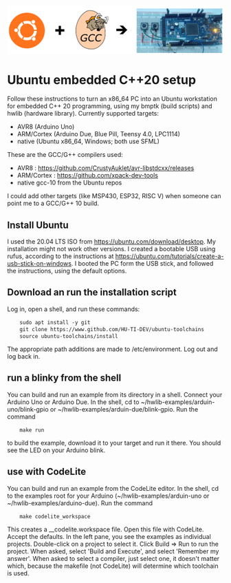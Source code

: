 ![](images/header.gif)

# Ubuntu embedded C++20 setup

Follow these instructions to turn an x86_64 PC 
into an Ubuntu workstation for embedded C++ 20 programming,
using my bmptk (build scripts) and hwlib (hardware library).
Currently supported targets: 
- AVR8 (Arduino Uno)
- ARM/Cortex (Arduino Due, Blue Pill, Teensy 4.0, LPC1114)
- native (Ubuntu x86_64, Windows; both use SFML)

These are the GCC/G++ compilers used:
- AVR8 : https://github.com/CrustyAuklet/avr-libstdcxx/releases
- ARM/Cortex : https://github.com/xpack-dev-tools
- native gcc-10 from the Ubuntu repos

I could add other targets (like MSP430, ESP32, RISC V)
when someone can point me to a GCC/G++ 10 build.

## Install Ubuntu

I used the 20.04 LTS ISO from
https://ubuntu.com/download/desktop. 
My installation might not work other versions.
I created a bootable USB using rufus,
according to the instructions at 
https://ubuntu.com/tutorials/create-a-usb-stick-on-windows.
I booted the PC form the USB stick, 
and followed the instructions, using the default options.

## Download an run the installation script

Log in, open a shell, and run these commands:
````shell
    sudo apt install -y git
    git clone https://www.github.com/HU-TI-DEV/ubuntu-toolchains
    source ubuntu-toolchains/install
````    
The appropriate path additions are made to /etc/environment.
Log out and log back in.
    
## run a blinky from the shell

You can build and run an example from its directory in a shell.
Connect your Arduino Uno or Arduino Due.
In the shell, cd to ~/hwlib-examples/arduin-uno/blink-gpio
or ~/hwlib-examples/arduin-due/blink-gpio.
Run the command
````shell
    make run
````
to build the example, download it to your 
target and run it there.
You should see the LED on your Arduino blink.

## use with CodeLite

You can build and run an example from the CodeLite editor.
In the shell, cd to the examples root for your Arduino
(~/hwlib-examples/arduin-uno or ~/hwlib-examples/arduino-due).
Run the command
````shell
    make codelite_workspace
````    
This creates a __codelite.workspace file.
Open this file with CodeLite.
Accept the defaults.
In the left pane, you see the examples as individual projects.
Double-click on a project to select it.
Click Build => Run to run the project.
When asked, select 'Build and Execute', and select 'Remember my answer'.
When asked to select a compiler, just select one, it doesn't matter which,
because the makefile (not CodeLite) will determine which toolchain is used.

